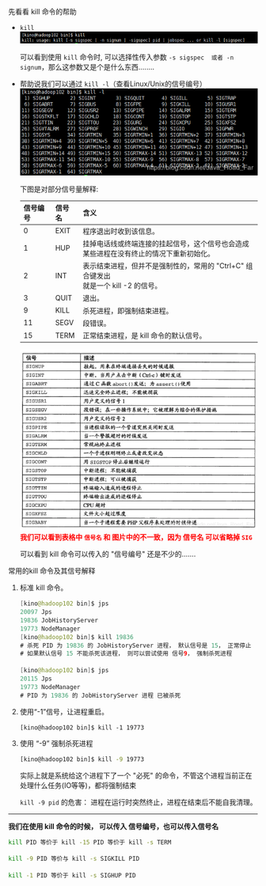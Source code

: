 先看看 kill 命令的帮助

- `kill `
![在这里插入图片描述](../../img/linux/kill-pid/20190823195028991.png)

	可以看到使用 `kill` 命令时, 可以选择性传入参数 `-s sigspec  或者 -n signum`，那么这参数又是个是什么东西........


- 帮助说我们可以通过 `kill -l`（查看Linux/Unix的信号编号）
![在这里插入图片描述](../../img/linux/kill-pid/20190823195556502.png)

	下图是对部分信号量解释: 
	
	| 信号编号 | 信号名 | 含义|
	|--|--| --|
	|0  |  EXIT| 程序退出时收到该信息。	
	|1| 	HUP | 	挂掉电话线或终端连接的挂起信号，这个信号也会造成<br>某些进程在没有终止的情况下重新初始化。
	|2| 	INT | 	表示结束进程，但并不是强制性的，常用的 "Ctrl+C" 组合键发出<br>就是一个 kill -2 的信号。
	|3| 	QUIT| 	退出。
	|9| 	KILL	| 杀死进程，即强制结束进程。
	|11| 	SEGV | 	段错误。
	|15| 	TERM	| 正常结束进程，是 kill 命令的默认信号。

	![在这里插入图片描述](../../img/linux/kill-pid/20190823201426245.png)
<font color='red'>**我们可以看到表格中 `信号名` 和 图片中的不一致，因为 信号名 可以省略掉 `SIG`**</font>

	可以看到 kill 命令可以传入的 "信号编号" 还是不少的....... 

常用的kill 命令及其信号解释

1. 标准 kill 命令。
	```java
	[kino@hadoop102 bin]$ jps
	20097 Jps
	19836 JobHistoryServer
	19773 NodeManager
	[kino@hadoop102 bin]$ kill 19836
	# 杀死 PID 为 19836 的 JobHistoryServer 进程， 默认信号是 15， 正常停止
	# 如果默认信号 15 不能杀死该进程， 则可以尝试使用 信号9， 强制杀死进程
	
	[kino@hadoop102 bin]$ jps
	20115 Jps
	19773 NodeManager
	# PID 为 19836 的 JobHistoryServer 进程 已被杀死
	```
2. 使用“-1”信号，让进程重启。
	```
	[kino@hadoop102 bin]$ kill -1 19773 
	```

3. 使用 “-9” 强制杀死进程
	```bash
	[kino@hadoop102 bin]$ kill -9 19773 
	```
	
	实际上就是系统给这个进程下了一个 "必死" 的命令，不管这个进程当前正在处理什么任务(IO等等)，都将强制结束

	`kill -9 pid` 的危害： 进程在运行时突然终止，进程在结束后不能自我清理。


---

**我们在使用 kill 命令的时候， 可以传入 信号编号，也可以传入信号名**
```bash
kill PID 等价于 kill -15 PID 等价于 kill -s TERM	

kill -9 PID 等价与 kill -s SIGKILL PID

kill -1 PID 等价于 kill -s SIGHUP PID
```

